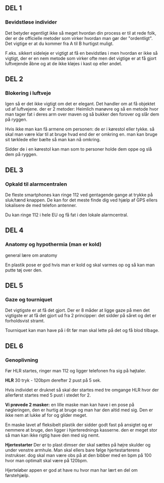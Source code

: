 ## DEL 1
### Bevidstløse individer
Det betyder egentligt ikke så meget hvordan din process er til at rede folk, der er de officielle metoder som virker hvordan man gør der "ordentligt". Det vigtige er at du kommer fra A til B hurtigst muligt. 

F.eks. sikkert sideleje er vigtigt at få en bevidstløs i men hvordan er ikke så vigtigt, der er en nem metode som virker ofte men det vigtige er at få gjort luftvejende åbne og at de ikke kløjes i kast op eller andet. 

## DEL 2
### Blokering i luftveje
Igen så er det ikke vigtigt om det er elegant. Det handler om at få objektet ud af luftvejene. 
der er 2 metoder: Heimlich manøvre og så en metode hvor man tager fat i deres arm over maven og så bukker den forover og slår dem på ryggen. 

Hvis ikke man kan få armene om personen: de er i kørestol eller tykke. så skal man være klar til at bruge hvad end der er omkring en. man kan bruge sit tørklede eller bælte så man kan nå omkring.

Sidder de i en kørestol kan man som to personer holde dem oppe og slå dem på ryggen.

## DEL 3
### Opkald til alarmcentralen
De fleste smartphones kan ringe 112 ved gentagende gange at trykke på sluk/tænd knappen. De kan for det meste finde dig ved hjælp af GPS ellers lokalisere de med telefon antenner.

Du kan ringe 112 i hele EU og få fat i den lokale alarmcentral. 

## DEL 4
### Anatomy og hypothermia (man er kold)
general lære om anatomy

En plastik pose er god hvis man er kold og skal varmes op og så kan man putte tøj over den.

## DEL 5
### Gaze og tourniquet
Det vigtigste er at få det gjort. Der er 8 måder at ligge gaze på men det vigtigste er at få det gjort ud fra 2 principper: det sidder på såret og det er forholdsvist stramt. 

Tourniquet kan man have på i 6t før man skal lette på det og få blod tilbage. 

## DEL 6
### Genoplivning
Før HLR startes, ringer man 112 og ligger telefonen fra sig på højtaler.

**HLR** 30 tryk - 120bpm derefter 2 pust på 5 sek. 

Hvis individet er druknet så skal der startes med tre omgange HLR hvor der allerførst startes med 5 pust i stedet for 2.

**Vi prøvede 2 masker:** 
en lille maske man kan have i en pose på nøgleringen, den er hurtig at bruge og man har den altid med sig. Den er ikke nem at lukke af for og glider meget.

En maske lavet af fleksibelt plastik der sidder godt fast på ansigtet og er nemmere at bruge, den ligger i hjerterednings kasserne. den er meget stor så man kan ikke rigtig have den med sig nemt.

**Hjertestarter**
Der er to plast dimser der skal sættes på højre skulder og under venstre armhule. Man skal ellers bare følge hjertestarterens instrukser. dog skal man være obs på at den bibber med en bpm på 100 hvor man optimalt skal være på 120bpm.

Hjerteløber appen er god at have nu hvor man har lært en del om førstehjælp.


